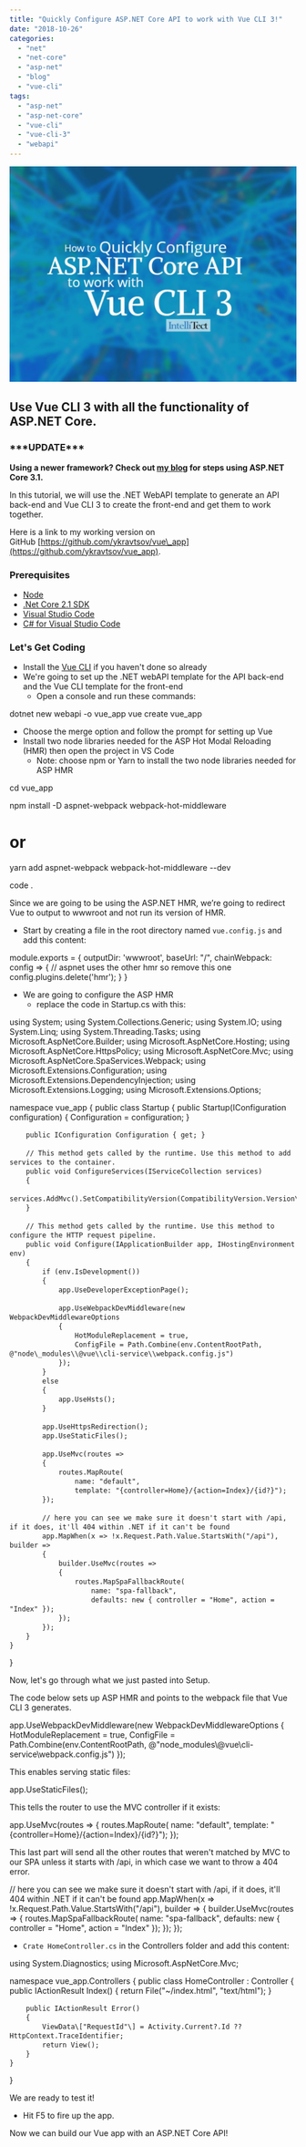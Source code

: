 ```yaml
---
title: "Quickly Configure ASP.NET Core API to work with Vue CLI 3!"
date: "2018-10-26"
categories: 
  - "net"
  - "net-core"
  - "asp-net"
  - "blog"
  - "vue-cli"
tags: 
  - "asp-net"
  - "asp-net-core"
  - "vue-cli"
  - "vue-cli-3"
  - "webapi"
---
```


![" "](images/Aspdotnet-1024x768.jpg)

## Use Vue CLI 3 with all the functionality of ASP.NET Core.

### \*\*\*UPDATE\*\*\*

**Using a newer framework? Check out [my blog](/vue-cli-net-core-3-1/) for steps using ASP.NET Core 3.1.**

In this tutorial, we will use the .NET WebAPI template to generate an API back-end and Vue CLI 3 to create the front-end and get them to work together.

Here is a link to my working version on GitHub [https://github.com/ykravtsov/vue\_app](https://github.com/ykravtsov/vue_app).

### Prerequisites

- [Node](https://nodejs.org/en/download/)
- [.Net Core 2.1 SDK](https://www.microsoft.com/net/download/archives)
- [Visual Studio Code](https://code.visualstudio.com/download)
- [C# for Visual Studio Code](https://marketplace.visualstudio.com/items?itemName=ms-vscode.csharp)

### Let's Get Coding

- Install the [Vue CLI](https://cli.vuejs.org/) if you haven't done so already
- We're going to set up the .NET webAPI template for the API back-end and the Vue CLI template for the front-end
    - Open a console and run these commands:

dotnet new webapi -o vue\_app
vue create vue\_app

- Choose the merge option and follow the prompt for setting up Vue
- Install two node libraries needed for the ASP Hot Modal Reloading (HMR) then open the project in VS Code
    - Note: choose npm or Yarn to install the two node libraries needed for ASP HMR

cd vue\_app

npm install -D aspnet-webpack webpack-hot-middleware
# or
yarn add aspnet-webpack webpack-hot-middleware --dev

code .

Since we are going to be using the ASP.NET HMR, we’re going to redirect Vue to output to wwwroot and not run its version of HMR.

- Start by creating a file in the root directory named `vue.config.js` and add this content:

module.exports = {
    outputDir: 'wwwroot',
    baseUrl: "/",
    chainWebpack: config => {
        // aspnet uses the other hmr so remove this one
        config.plugins.delete('hmr');
    }
}

- We are going to configure the ASP HMR
    - replace the code in Startup.cs with this:

using System;
using System.Collections.Generic;
using System.IO;
using System.Linq;
using System.Threading.Tasks;
using Microsoft.AspNetCore.Builder;
using Microsoft.AspNetCore.Hosting;
using Microsoft.AspNetCore.HttpsPolicy;
using Microsoft.AspNetCore.Mvc;
using Microsoft.AspNetCore.SpaServices.Webpack;
using Microsoft.Extensions.Configuration;
using Microsoft.Extensions.DependencyInjection;
using Microsoft.Extensions.Logging;
using Microsoft.Extensions.Options;

namespace vue\_app
{
    public class Startup
    {
        public Startup(IConfiguration configuration)
        {
            Configuration = configuration;
        }

        public IConfiguration Configuration { get; }

        // This method gets called by the runtime. Use this method to add services to the container.
        public void ConfigureServices(IServiceCollection services)
        {
            services.AddMvc().SetCompatibilityVersion(CompatibilityVersion.Version\_2\_1);
        }

        // This method gets called by the runtime. Use this method to configure the HTTP request pipeline.
        public void Configure(IApplicationBuilder app, IHostingEnvironment env)
        {
            if (env.IsDevelopment())
            {
                app.UseDeveloperExceptionPage();

                app.UseWebpackDevMiddleware(new WebpackDevMiddlewareOptions
                {
                    HotModuleReplacement = true,
                    ConfigFile = Path.Combine(env.ContentRootPath, @"node\_modules\\@vue\\cli-service\\webpack.config.js")
                });
            }
            else
            {
                app.UseHsts();
            }

            app.UseHttpsRedirection();
            app.UseStaticFiles();
            
            app.UseMvc(routes =>
            {
                routes.MapRoute(
                    name: "default",
                    template: "{controller=Home}/{action=Index}/{id?}");
            });

            // here you can see we make sure it doesn't start with /api, if it does, it'll 404 within .NET if it can't be found
            app.MapWhen(x => !x.Request.Path.Value.StartsWith("/api"), builder =>
            {
                builder.UseMvc(routes =>
                {
                    routes.MapSpaFallbackRoute(
                        name: "spa-fallback",
                        defaults: new { controller = "Home", action = "Index" });
                });
            });
        }
    }
}

Now, let's go through what we just pasted into Setup.

The code below sets up ASP HMR and points to the webpack file that Vue CLI 3 generates.

app.UseWebpackDevMiddleware(new WebpackDevMiddlewareOptions
{
    HotModuleReplacement = true,
    ConfigFile = Path.Combine(env.ContentRootPath, @"node\_modules\\@vue\\cli-service\\webpack.config.js")
});

This enables serving static files:

app.UseStaticFiles();

This tells the router to use the MVC controller if it exists:

app.UseMvc(routes =>
{
    routes.MapRoute(
        name: "default",
        template: "{controller=Home}/{action=Index}/{id?}");
});

This last part will send all the other routes that weren't matched by MVC to our SPA unless it starts with /api, in which case we want to throw a 404 error.

// here you can see we make sure it doesn't start with /api, if it does, it'll 404 within .NET if it can't be found
app.MapWhen(x => !x.Request.Path.Value.StartsWith("/api"), builder =>
{
    builder.UseMvc(routes =>
    {
        routes.MapSpaFallbackRoute(
            name: "spa-fallback",
            defaults: new { controller = "Home", action = "Index" });
    });
});

- `Crate HomeController.cs` in the Controllers folder and add this content:

using System.Diagnostics;
using Microsoft.AspNetCore.Mvc;

namespace vue\_app.Controllers
{
    public class HomeController : Controller
    {
        public IActionResult Index()
        {
            return File("~/index.html", "text/html");
        }

        public IActionResult Error()
        {
            ViewData\["RequestId"\] = Activity.Current?.Id ?? HttpContext.TraceIdentifier;
            return View();
        }
    }
}

We are ready to test it!

- Hit F5 to fire up the app.

Now we can build our Vue app with an ASP.NET Core API!
